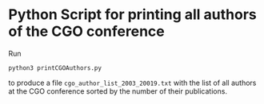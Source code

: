 # Python Script for printing all authors of the CGO conference

Run

`python3 printCGOAuthors.py`

to produce a file `cgo_author_list_2003_20019.txt` with the list of all authors at the CGO conference sorted by the number of their publications.
